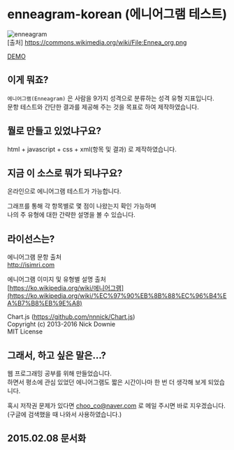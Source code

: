 # enneagram-korean (에니어그램 테스트)
![enneagram](http://i.imgur.com/TIvRHga.png)  
[출처] https://commons.wikimedia.org/wiki/File:Ennea_org.png

[DEMO](http://chooco13.github.io/enneagram-korean/)

## 이게 뭐죠?

`에니어그램(Enneagram)` 은 사람을 9가지 성격으로 분류하는 성격 유형 지표입니다.   
문항 테스트와 간단한 결과를 제공해 주는 것을 목표로 하여 제작하였습니다.

## 뭘로 만들고 있었냐구요?

html + javascript + css + xml(항목 및 결과) 로 제작하였습니다.

## 지금 이 소스로 뭐가 되냐구요?

온라인으로 에니어그램 테스트가 가능합니다.  

그래프를 통해 각 항목별로 몇 점이 나왔는지 확인 가능하며  
나의 주 유형에 대한 간략한 설명을 볼 수 있습니다.

## 라이선스는?

에니어그램 문항 출처  
http://isimri.com

에니어그램 이미지 및 유형별 설명 출처  
[https://ko.wikipedia.org/wiki/에니어그램](https://ko.wikipedia.org/wiki/%EC%97%90%EB%8B%88%EC%96%B4%EA%B7%B8%EB%9E%A8) 

Chart.js (https://github.com/nnnick/Chart.js)  
Copyright (c) 2013-2016 Nick Downie  
MIT License  

## 그래서, 하고 싶은 말은...?

웹 프로그래밍 공부를 위해 만들었습니다.    
하면서 평소에 관심 있었던 에니어그램도 짧은 시간이나마 한 번 더 생각해 보게 되었습니다.  

혹시 저작권 문제가 있다면 choo_co@naver.com 로 메일 주시면 바로 지우겠습니다.  
(구글에 검색했을 때 나와서 사용하였습니다.)

## 2015.02.08 문서화

